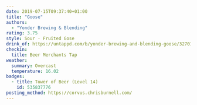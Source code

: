 ```yaml
---
date: 2019-07-15T09:37:40+01:00
title: "Goose"
authors:
  - "Yonder Brewing & Blending"
rating: 3.75
style: Sour - Fruited Gose
drink_of: https://untappd.com/b/yonder-brewing-and-blending-goose/3270138
checkin:
  title: Beer Merchants Tap
weather:
  summary: Overcast
  temperature: 16.02
badges:
  - title: Tower of Beer (Level 14)
    id: 535837776
posting_method: https://corvus.chrisburnell.com/
---
```

